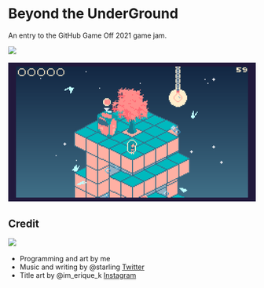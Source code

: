 # Beyond the UnderGround 
An entry to the GitHub Game Off 2021 game jam. 

![](media/screen23.gif)

![](media/screen17.gif)

## Credit
![](media/screen15.gif)
* Programming and art by me 
* Music and writing by @starling [Twitter](https://twitter.com/starlingoboe)
* Title art by @im_erique_k [Instagram](https://www.instagram.com/im_erique_k/)
